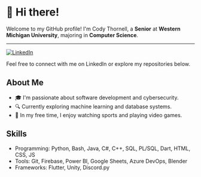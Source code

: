 # 👋 Hi there!

Welcome to my GitHub profile! I'm Cody Thornell, a **Senior** at **Western Michigan University**, majoring in **Computer Science**. 

---

[![LinkedIn](https://img.shields.io/badge/LinkedIn-0077B5?logo=linkedin&logoColor=white)](https://www.linkedin.com/in/codythornell/)

Feel free to connect with me on LinkedIn or explore my repositories below.

## About Me
- 🎓 I'm passionate about software development and cybersecurity.
- 🔍 Currently exploring machine learning and database systems.
- 🏀 In my free time, I enjoy watching sports and playing video games.

## Skills
- Programming: Python, Bash, Java, C#, C++, SQL, PL/SQL, Dart, HTML, CSS, JS
- Tools: Git, Firebase, Power BI, Google Sheets, Azure DevOps, Blender
- Frameworks: Flutter, Unity, Discord.py
